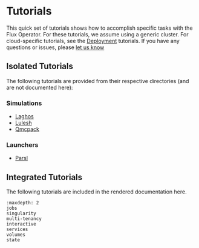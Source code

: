 # Tutorials

This quick set of tutorials shows how to accomplish specific tasks with the Flux Operator.
For these tutorials, we assume using a generic cluster. For cloud-specific tutorials, see the
[Deployment](https://flux-framework.org/flux-operator/deployment/index.html) tutorials.
If you have any questions or issues, please [let us know](https://github.com/flux-framework/flux-operator/issues)

## Isolated Tutorials

The following tutorials are provided from their respective directories (and are not documented here):

### Simulations

 - [Laghos](https://github.com/flux-framework/flux-operator/tree/main/examples/simulations/laghos)
 - [Lulesh](https://github.com/flux-framework/flux-operator/tree/main/examples/simulations/lulesh)
 - [Qmcpack](https://github.com/flux-framework/flux-operator/tree/main/examples/simulations/qmcpack)

### Launchers

 - [Parsl](https://github.com/flux-framework/flux-operator/tree/main/examples/launchers/parsl)

## Integrated Tutorials

The following tutorials are included in the rendered documentation here.

```{toctree}
:maxdepth: 2
jobs
singularity
multi-tenancy
interactive
services
volumes
state
```